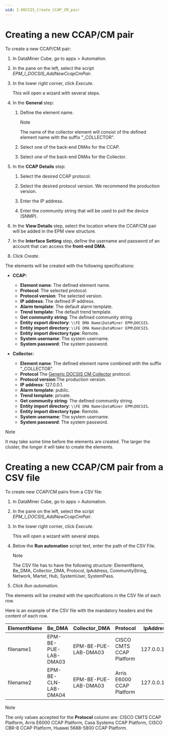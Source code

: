 ```yaml
---
uid: I-DOCSIS_Create_CCAP_CM_pair
---
```


# Creating a new CCAP/CM pair

To create a new CCAP/CM pair:

1. In DataMiner Cube, go to apps > Automation.

1. In the pane on the left, select the script *EPM_I_DOCSIS_AddNewCcapCmPair*.

1. In the lower right corner, click *Execute*.

   This will open a wizard with several steps.

1. In the **General** step:

   1. Define the element name.

      > [!NOTE]
      > The name of the collector element will consist of the defined element name with the suffix "_COLLECTOR".

   1. Select one of the back-end DMAs for the CCAP.

   1. Select one of the back-end DMAs for the Collector.

1. In the **CCAP Details** step:

   1. Select the desired CCAP protocol.

   1. Select the desired protocol version. We recommend the production version.

   1. Enter the IP address.

   1. Enter the community string that will be used to poll the device (SNMP).

1. In the **View Details** step, select the location where the CCAP/CM pair will be added in the EPM view structure.

1. In the **Interface Setting** step, define the username and password of an account that can access the **front-end DMA**.

1. Click *Create*.

The elements will be created with the following specifications:

- **CCAP:**

  - **Element name**: The defined element name.
  - **Protocol**: The selected protocol.
  - **Protocol version**: The selected version.
  - **IP address**: The defined IP address.
  - **Alarm template**: The default alarm template.
  - **Trend template**: The default trend template.
  - **Get community string**: The defined community string.
  - **Entity export directory**: `\\FE DMA Name\DataMiner EPM\DOCSIS`.
  - **Entity import directory**: `\\FE DMA Name\DataMiner EPM\DOCSIS`.
  - **Entity import directory type**: Remote.
  - **System username**: The system username.
  - **System password**: The system password.

- **Collector:**

  - **Element name**: The defined element name combined with the suffix "_COLLECTOR".
  - **Protocol** The [Generic DOCSIS CM Collector](https://catalog.dataminer.services/result/driver/4207) protocol.
  - **Protocol version**:The production version.
  - **IP address**: 127.0.0.1.
  - **Alarm template**: public.
  - **Trend template**: private.
  - **Get community string**: The defined community string.
  - **Entity import directory**: `\\FE DMA Name\DataMiner EPM\DOCSIS`.
  - **Entity import directory type**: Remote.
  - **System username**: The system username.
  - **System password**: The system password.

> [!NOTE]
> It may take some time before the elements are created. The larger the cluster, the longer it will take to create the elements.

# Creating a new CCAP/CM pair from a CSV file

To create new CCAP/CM pairs from a CSV file:

1. In DataMiner Cube, go to apps > Automation.

1. In the pane on the left, select the script *EPM_I_DOCSIS_AddNewCcapCmPair*.

1. In the lower right corner, click *Execute*.

   This will open a wizard with several steps.

1. Below the **Run automation** script text, enter the path of the CSV File.
   > [!NOTE]
   > The CSV file has to have the following structure: ElementName, Be_DMA, Collector_DMA, Protocol, IpAddress, CommunityString, Network, Martet, Hub, SystemUser, SystemPass.

1. Click *Run automation*.

The elements will be created with the specifications in the CSV file of each row.

Here is an example of the CSV file with the mandatory headers and the content of each row.


| ElementName | Be_DMA               | Collector_DMA        | Protocol                  | IpAddress    | CommunityString | Network | Martet          | Hub           | SystemUser | SystemPass |
|-------------|----------------------|----------------------|---------------------------|--------------|-----------------|---------|-----------------|---------------|------------|------------|
| filename1   | EPM-BE-PUE-LAB-DMA03 | EPM-BE-PUE-LAB-DMA03 | CISCO CMTS CCAP Platform  | 127.0.0.100  | AnyText          | BAJIO   | AGUASCALIENTES | CTC-AGS       | us1        | Pass1      |
| filename2   | EPM-BE-CLN-LAB-DMA04 | EPM-BE-PUE-LAB-DMA03 | Arris E6000 CCAP Platform | 127.0.0.101  | AnyText          | BAJIO   | AGUASCALIENTES | CTC-AGS       | us2        | Pass2      |

   > [!NOTE]
   > The only values accepted for the **Protocol** column are: CISCO CMTS CCAP Platform, Arris E6000 CCAP Platform, Casa Systems CCAP Platform, CISCO CBR-8 CCAP Platform, Huawei 5688-5800 CCAP Platform.

